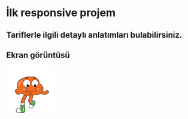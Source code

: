 <h1> İlk responsive projem </h1>

<h2> Tariflerle ilgili detaylı anlatımları bulabilirsiniz.  </h2>

<h2>Ekran görüntüsü </h2>

![](world-of-gumball.gif)
